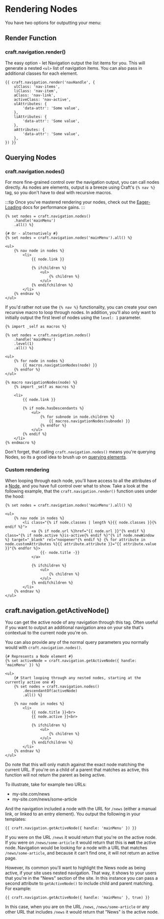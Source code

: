 # Rendering Nodes
You have two options for outputting your menu:

## Render Function

### craft.navigation.render()
The easy option - let Navigation output the list items for you. This will generate a nested `<ul>` list of navigation items. You can also pass in additional classes for each element.

```twig
{{ craft.navigation.render('navHandle', {
    ulClass: 'nav-items',
    liClass: 'nav-item',
    aClass: 'nav-link',
    activeClass: 'nav-active',
    ulAttributes: {
        'data-attr': 'Some value',
    },
    liAttributes: {
        'data-attr': 'Some value',
    },
    aAttributes: {
        'data-attr': 'Some value',
    },
}) }}
```

## Querying Nodes

### craft.navigation.nodes()
For more fine-grained control over the navigation output, you can call nodes directly. As nodes are elements, output is a breeze using Craft's `{% nav %}` tag, so you don't have to deal with recursive macros.

:::tip
Once you've mastered rendering your nodes, check out the [Eager-Loading](docs:template-guides/eager-loading) docs for performance gains.
:::

```twig
{% set nodes = craft.navigation.nodes()
    .handle('mainMenu')
    .all() %}

{# Or - alternatively #}
{% set nodes = craft.navigation.nodes('mainMenu').all() %}

<ul>
    {% nav node in nodes %}
        <li>
            {{ node.link }}

            {% ifchildren %}
                <ul>
                    {% children %}
                </ul>
            {% endifchildren %}
        </li>
    {% endnav %}
</ul>
```

If you'd rather not use the `{% nav %}` functionality, you can create your own recursive macro to loop through nodes. In addition, you'll also only want to initially output the first level of nodes using the `level: 1` parameter.

```twig
{% import _self as macros %}

{% set nodes = craft.navigation.nodes()
    .handle('mainMenu')
    .level(1)
    .all() %}

<ul>
    {% for node in nodes %}
        {{ macros.navigationNodes(node) }}
    {% endfor %}
</ul>

{% macro navigationNodes(node) %}
    {% import _self as macros %}

    <li>
        {{ node.link }}

        {% if node.hasDescendants %}
            <ul>
                {% for subnode in node.children %}
                    {{ macros.navigationNodes(subnode) }}
                {% endfor %}
            </ul>
        {% endif %}
    </li>
{% endmacro %}
```

Don't forget, that calling `craft.navigation.nodes()` means you're querying Nodes, so its a good idea to brush up on [querying elements](docs:getting-elements/node-queries).

### Custom rendering
When looping through each node, you'll have access to all the attributes of a [Node](docs:developers/node), and you have full control over what to show. Take a look at the following example, that the `craft.navigation.render()` function uses under the hood:

```twig
{% set nodes = craft.navigation.nodes('mainMenu').all() %}

<ul>
    {% nav node in nodes %}
        <li class="{% if node.classes | length %}{{ node.classes }}{% endif %}">
            <a {% if node.url %}href="{{ node.url }}"{% endif %} class="{% if node.active %}is-active{% endif %}"{% if node.newWindow %} target="_blank" rel="noopener"{% endif %} {% for attribute in node.customAttributes %}{{ attribute.attribute }}="{{ attribute.value }}"{% endfor %}>
                {{- node.title -}}
            </a>

            {% ifchildren %}
                <ul>
                    {% children %}
                </ul>
            {% endifchildren %}
        </li>
    {% endnav %}
</ul>
```

## craft.navigation.getActiveNode()
You can get the active node of any navigation through this tag. Often useful if you want to output an additional navigation area on your site that's contextual to the current node you're on.

You can also provide any of the normal query parameters you normally would with `craft.navigation.nodes()`.

```twig
{# Represents a Node element #}
{% set activeNode = craft.navigation.getActiveNode({ handle: 'mainMenu' }) %}

<ul>
    {# Start looping through any nested nodes, starting at the currently active one #}
    {% set nodes = craft.navigation.nodes()
        .descendantOf(activeNode)
        .all() %}

    {% nav node in nodes %}
        <li>
            {{ node.title }}<br>
            {{ node.active }}<br>

            {% ifchildren %}
                <ul>
                    {% children %}
                </ul>
            {% endifchildren %}
        </li>
    {% endnav %}
</ul>
```

Do note that this will only match against the exact node matching the current URL. If you're on a child of a parent that matches as active, this function will not return the parent as being active.

To illustrate, take for example two URLs:
- my-site.com/news
- my-site.com/news/some-article

And the navigation included a node with the URL for `/news` (either a manual link, or linked to an entry element). You output the following in your templates: 

```twig
{{ craft.navigation.getActiveNode({ handle: 'mainMenu' }) }}
```

If you were on the URL `/news` it would return that you're on the active node. If you were on `/news/some-article` it would return that this is **not** the active node. Navigation would be looking for a node with a URL that matches `/news/some-article`, and because it can't find one, it will not return an active page.

However, its common you'll want to highlight the News node as being active, if your site uses nested navigation. That way, it shows to your users that you're in the "News" section of the site. In this instance you can pass a second attribute to `getActiveNode()` to include child and parent matching. For example:

```twig
{{ craft.navigation.getActiveNode({ handle: 'mainMenu' }, true) }}
```

In this case, when you are on the URL `/news`, `/news/some-article` or any other URL that includes `/news` it would return that "News" is the active node.
